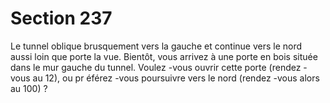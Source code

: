 # Section 237

Le tunnel oblique brusquement vers la gauche et continue vers le nord aussi loin que
porte la vue. Bientôt, vous arrivez à une porte en bois située dans le mur gauche du
tunnel. Voulez -vous ouvrir cette porte (rendez -vous au 12), ou pr éférez -vous poursuivre
vers le nord (rendez -vous alors au 100) ?
